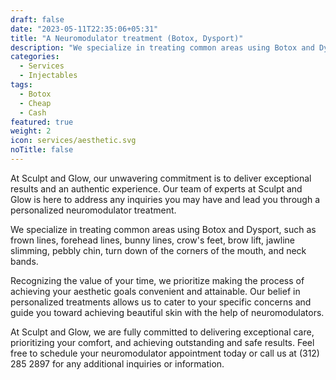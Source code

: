 ```yaml
---
draft: false
date: "2023-05-11T22:35:06+05:31"
title: "A Neuromodulator treatment (Botox, Dysport)"
description: "We specialize in treating common areas using Botox and Dysport, such as frown lines, forehead lines, bunny lines, crow's feet, brow lift, jawline slimming, pebbly chin, turn down of the corners of the mouth, and neck bands."
categories:
  - Services
  - Injectables
tags:
  - Botox
  - Cheap
  - Cash
featured: true
weight: 2
icon: services/aesthetic.svg
noTitle: false
---
```

At Sculpt and Glow, our unwavering commitment is to deliver exceptional results and an authentic experience. Our team of experts at Sculpt and Glow is here to address any inquiries you may have and lead you through a personalized neuromodulator treatment.

We specialize in treating common areas using Botox and Dysport, such as frown lines, forehead lines, bunny lines, crow's feet, brow lift, jawline slimming, pebbly chin, turn down of the corners of the mouth, and neck bands.

Recognizing the value of your time, we prioritize making the process of achieving your aesthetic goals convenient and attainable. Our belief in personalized treatments allows us to cater to your specific concerns and guide you toward achieving beautiful skin with the help of neuromodulators.

At Sculpt and Glow, we are fully committed to delivering exceptional care, prioritizing your comfort, and achieving outstanding and safe results. Feel free to schedule your neuromodulator appointment today or call us at (312) 285 2897 for any additional inquiries or information.
